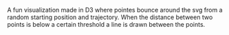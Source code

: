 A fun visualization made in D3 where pointes bounce around the svg from a random starting position and trajectory.
When the distance between two points is below a certain threshold a line is drawn between the points.